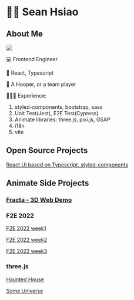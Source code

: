 # ⛹🏻 Sean Hsiao

## About Me

<img src="https://media.giphy.com/media/JPsFUPp3vLS5q/giphy.gif" />

💻 Frontend Engineer

🔨 React, Typescript

🏀 A Hooper, or a team player

💁🏻‍♂️ Experience:

1. styled-components, bootstrap, sass
2. Unit Test(Jest), E2E Test(Cypress)
3. Animate libraries: three.js, pixi.js, GSAP
4. i18n
5. vite

## Open Source Projects
[React UI based on Typescript, styled-components](https://github.com/lashawty/react-ui)

## Animate Side Projects

### [Fracta - 3D Web Demo](https://github.com/lashawty/fracta)

### F2E 2022
[F2E 2022 week1](https://github.com/lashawty/f2e_2022_week1_sean)

[F2E 2022 week2](https://github.com/lashawty/f2e_2022_week2_sean)

[F2E 2022 week3](https://github.com/lashawty/f2e_2022_week3_sean)

### three.js
[Haunted House](https://haunted-house-beta-navy.vercel.app/)

[Some Universe](https://universe-xi.vercel.app/)


